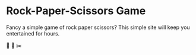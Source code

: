 # Rock-Paper-Scissors Game

Fancy a simple game of rock paper scissors? This simple site will keep you entertained for hours. 

:volcano: :page_facing_up: :scissors: